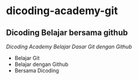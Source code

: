 dicoding-academy-git
==
Dicoding Belajar bersama github
--
*Dicoding Academy Belajar Dasar Git dengan Github*
- Belajar Git
- Belajar dengan Github
- Bersama Dicoding
